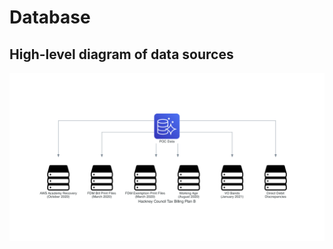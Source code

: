 # Database

## High-level diagram of data sources

![High-level diagram of database sources](./high_level_diagram.png)

<!--
  To modify this diagram:

  1. Update high_level_diagram.py
  2. Change directory into /docs so the new image replaces the current one
  3. Run `python high_level_diagram.py`
  4. Commit the updated image
-->
